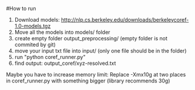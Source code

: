 #How to run

1. Download models:
http://nlp.cs.berkeley.edu/downloads/berkeleycoref-1.0-models.tgz
2. Move all the models into models/ folder
3. create empty folder output_preprocessing/ (empty folder is not commited by git)
4. move your input txt file into input/ (only one file should be in the folder)
5. run "python coref_runner.py"
6. find output: output_coref/xyz-resolved.txt

Maybe you have to increase memory limit: Replace -Xmx10g at two places in coref_runner.py with something bigger (library recommends 30g)
